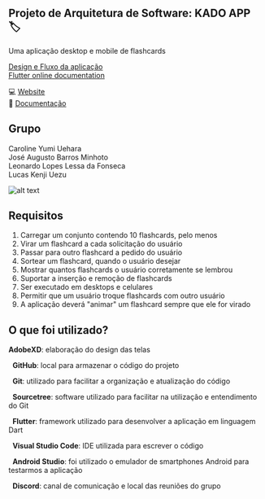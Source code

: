 ## Projeto de Arquitetura de Software: KADO APP :label:
Uma aplicação desktop e mobile de flashcards

[Design e Fluxo da aplicação](https://drive.google.com/drive/folders/1KtFBUvLtwbJCGTYm7PRz12MdVJRx7f4L?usp=sharing)<br/>
[Flutter online documentation](https://flutter.dev/docs)<br/>

:computer: [Website](https://google.com.br)<br />
:page_facing_up: [Documentação](https://google.com.br)

## Grupo
Caroline Yumi Uehara<br/>
José Augusto Barros Minhoto<br/>
Leonardo Lopes Lessa da Fonseca<br/>
Lucas Kenji Uezu<br/>

![alt text](https://media.tenor.com/images/bb3cf989f0523bbc097377be58e7bbd5/tenor.gif)

## Requisitos
1. Carregar um conjunto contendo 10 flashcards, pelo menos
2. Virar um flashcard a cada solicitação do usuário
3. Passar para outro flashcard a pedido do usuário
4. Sortear um flashcard, quando o usuário desejar
5. Mostrar quantos flashcards o usuário corretamente se lembrou
6. Suportar a inserção e remoção de flashcards
7. Ser executado em desktops e celulares
8. Permitir que um usuário troque flashcards com outro usuário
9. A aplicação deverá "animar" um flashcard sempre que ele for virado

## O que foi utilizado?
**AdobeXD**: elaboração do design das telas


&nbsp;
**GitHub**: local para armazenar o código do projeto


&nbsp;
**Git**: utilizado para facilitar a organização e atualização do código


&nbsp;
**Sourcetree**: software utilizado para facilitar na utilização e entendimento do Git


&nbsp;
**Flutter**: framework utilizado para desenvolver a aplicação em linguagem Dart


&nbsp;
**Visual Studio Code**: IDE utilizada para escrever o código


&nbsp;
**Android Studio**: foi utilizado o emulador de smartphones Android para testarmos a aplicação


&nbsp;
**Discord**: canal de comunicação e local das reuniões do grupo


&nbsp;
